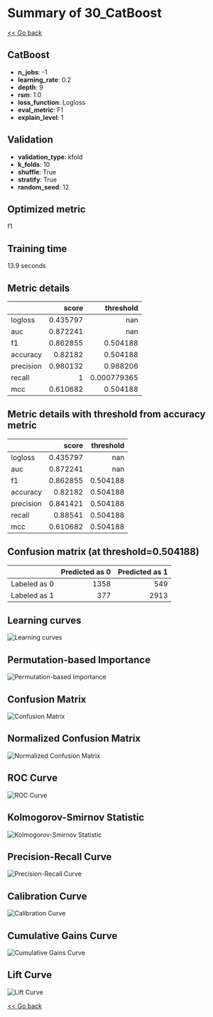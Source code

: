 # Summary of 30_CatBoost

[<< Go back](../README.md)


## CatBoost
- **n_jobs**: -1
- **learning_rate**: 0.2
- **depth**: 9
- **rsm**: 1.0
- **loss_function**: Logloss
- **eval_metric**: F1
- **explain_level**: 1

## Validation
 - **validation_type**: kfold
 - **k_folds**: 10
 - **shuffle**: True
 - **stratify**: True
 - **random_seed**: 12

## Optimized metric
f1

## Training time

13.9 seconds

## Metric details
|           |    score |     threshold |
|:----------|---------:|--------------:|
| logloss   | 0.435797 | nan           |
| auc       | 0.872241 | nan           |
| f1        | 0.862855 |   0.504188    |
| accuracy  | 0.82182  |   0.504188    |
| precision | 0.980132 |   0.988206    |
| recall    | 1        |   0.000779365 |
| mcc       | 0.610682 |   0.504188    |


## Metric details with threshold from accuracy metric
|           |    score |   threshold |
|:----------|---------:|------------:|
| logloss   | 0.435797 |  nan        |
| auc       | 0.872241 |  nan        |
| f1        | 0.862855 |    0.504188 |
| accuracy  | 0.82182  |    0.504188 |
| precision | 0.841421 |    0.504188 |
| recall    | 0.88541  |    0.504188 |
| mcc       | 0.610682 |    0.504188 |


## Confusion matrix (at threshold=0.504188)
|              |   Predicted as 0 |   Predicted as 1 |
|:-------------|-----------------:|-----------------:|
| Labeled as 0 |             1358 |              549 |
| Labeled as 1 |              377 |             2913 |

## Learning curves
![Learning curves](learning_curves.png)

## Permutation-based Importance
![Permutation-based Importance](permutation_importance.png)
## Confusion Matrix

![Confusion Matrix](confusion_matrix.png)


## Normalized Confusion Matrix

![Normalized Confusion Matrix](confusion_matrix_normalized.png)


## ROC Curve

![ROC Curve](roc_curve.png)


## Kolmogorov-Smirnov Statistic

![Kolmogorov-Smirnov Statistic](ks_statistic.png)


## Precision-Recall Curve

![Precision-Recall Curve](precision_recall_curve.png)


## Calibration Curve

![Calibration Curve](calibration_curve_curve.png)


## Cumulative Gains Curve

![Cumulative Gains Curve](cumulative_gains_curve.png)


## Lift Curve

![Lift Curve](lift_curve.png)



[<< Go back](../README.md)
